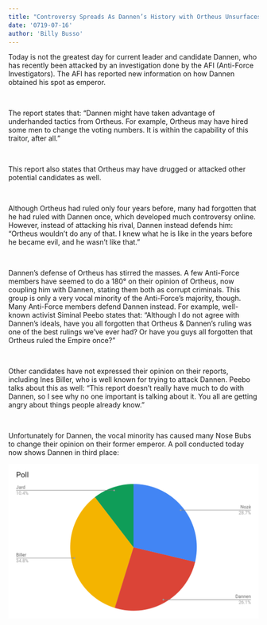 ```yaml
---
title: "Controversy Spreads As Dannen’s History with Ortheus Unsurfaces"
date: '0719-07-16'
author: 'Billy Busso'
---
```


Today is not the greatest day for current leader and candidate Dannen, who has recently been attacked by an investigation done by the AFI (Anti-Force Investigators). The AFI has reported new information on how Dannen obtained his spot as emperor. 

‎

The report states that: “Dannen might have taken advantage of underhanded tactics from Ortheus. For example, Ortheus may have hired some men to change the voting numbers. It is within the capability of this traitor, after all.” 

‎

This report also states that Ortheus may have drugged or attacked other potential candidates as well.

‎

Although Ortheus had ruled only four years before, many had forgotten that he had ruled with Dannen once, which developed much controversy online. However, instead of attacking his rival, Dannen instead defends him: “Ortheus wouldn’t do any of that. I knew what he is like in the years before he became evil, and he wasn’t like that.”

‎

Dannen’s defense of Ortheus has stirred the masses. A few Anti-Force members have seemed to do a 180° on their opinion of Ortheus, now coupling him with Dannen, stating them both as corrupt criminals. This group is only a very vocal minority of the Anti-Force’s majority, though. Many Anti-Force members defend Dannen instead. For example, well-known activist Siminal Peebo states that: “Although I do not agree with Dannen’s ideals, have you all forgotten that Ortheus & Dannen’s ruling was one of the best rulings we’ve ever had? Or have you guys all forgotten that Ortheus ruled the Empire once?”

‎

Other candidates have not expressed their opinion on their reports, including Ines Biller, who is well known for trying to attack Dannen. Peebo talks about this as well: “This report doesn’t really have much to do with Dannen, so I see why no one important is talking about it. You all are getting angry about things people already know.”

‎

Unfortunately for Dannen, the vocal minority has caused many Nose Bubs to change their opinion on their former emperor. A poll conducted today now shows Dannen in third place:

![Poll](https://raw.githubusercontent.com/Bubseatbubs/nt-news/master/img/poll2.png "Poll Conducted")
